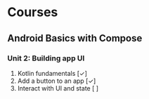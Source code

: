 # Courses
## Android Basics with Compose
### Unit 2: Building app UI
1. Kotlin fundamentals        [✓]
2. Add a button to an app     [✓]
3. Interact with UI and state [ ]
